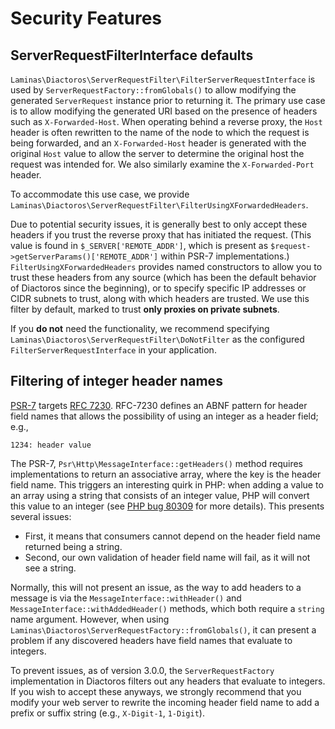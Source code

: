 # Security Features

## ServerRequestFilterInterface defaults

`Laminas\Diactoros\ServerRequestFilter\FilterServerRequestInterface` is used by `ServerRequestFactory::fromGlobals()` to allow modifying the generated `ServerRequest` instance prior to returning it.
The primary use case is to allow modifying the generated URI based on the presence of headers such as `X-Forwarded-Host`.
When operating behind a reverse proxy, the `Host` header is often rewritten to the name of the node to which the request is being forwarded, and an `X-Forwarded-Host` header is generated with the original `Host` value to allow the server to determine the original host the request was intended for.
We also similarly examine the `X-Forwarded-Port` header.

To accommodate this use case, we provide `Laminas\Diactoros\ServerRequestFilter\FilterUsingXForwardedHeaders`.

Due to potential security issues, it is generally best to only accept these headers if you trust the reverse proxy that has initiated the request.
(This value is found in `$_SERVER['REMOTE_ADDR']`, which is present as `$request->getServerParams()['REMOTE_ADDR']` within PSR-7 implementations.)
`FilterUsingXForwardedHeaders` provides named constructors to allow you to trust these headers from any source (which has been the default behavior of Diactoros since the beginning), or to specify specific IP addresses or CIDR subnets to trust, along with which headers are trusted.
We use this filter by default, marked to trust **only proxies on private subnets**.

If you **do not** need the functionality, we recommend specifying `Laminas\Diactoros\ServerRequestFilter\DoNotFilter` as the configured `FilterServerRequestInterface` in your application.

## Filtering of integer header names

[PSR-7](https://www.php-fig.org/psr/psr-7/) targets [RFC 7230](https://www.rfc-editor.org/rfc/rfc7230).
RFC-7230 defines an ABNF pattern for header field names that allows the possibility of using an integer as a header field; e.g.,

```http
1234: header value
```

The PSR-7, `Psr\Http\MessageInterface::getHeaders()` method requires implementations to return an associative array, where the key is the header field name.
This triggers an interesting quirk in PHP: when adding a value to an array using a string that consists of an integer value, PHP will convert this value to an integer (see [PHP bug 80309](https://bugs.php.net/bug.php?id=80309) for more details).
This presents several issues:

- First, it means that consumers cannot depend on the header field name returned being a string.
- Second, our own validation of header field name will fail, as it will not see a string.

Normally, this will not present an issue, as the way to add headers to a message is via the `MessageInterface::withHeader()` and `MessageInterface::withAddedHeader()` methods, which both require a `string` name argument.
However, when using `Laminas\Diactoros\ServerRequestFactory::fromGlobals()`, it can present a problem if any discovered headers have field names that evaluate to integers.

To prevent issues, as of version 3.0.0, the `ServerRequestFactory` implementation in Diactoros filters out any headers that evaluate to integers.
If you wish to accept these anyways, we strongly recommend that you modify your web server to rewrite the incoming header field name to add a prefix or suffix string (e.g., `X-Digit-1`, `1-Digit`).
